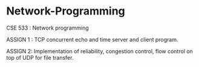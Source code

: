 Network-Programming
===================

CSE 533 : Network programming

ASSIGN 1 : TCP concurrent echo and time server and client program.

ASSIGN 2:  Implementation of reliability, congestion control, flow control on top of UDP for file transfer.
